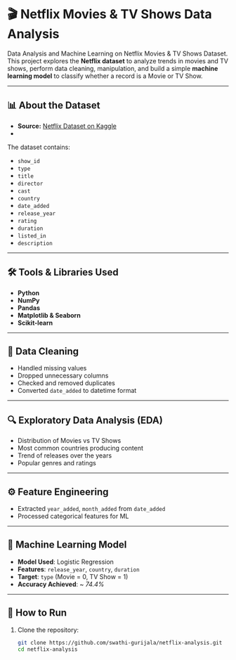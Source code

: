 # 🎬 Netflix Movies & TV Shows Data Analysis
Data Analysis and Machine Learning on Netflix Movies & TV Shows Dataset.
This project explores the **Netflix dataset** to analyze trends in movies and TV shows, perform data cleaning, manipulation, and build a simple **machine learning model** to classify whether a record is a Movie or TV Show.

---

## 📊 About the Dataset

- **Source:** [Netflix Dataset on Kaggle](https://www.kaggle.com/datasets/shivamb/netflix-shows)
-  
The dataset contains:
- `show_id`
- `type`
- `title`
- `director`
- `cast`
- `country`
- `date_added`
- `release_year`
- `rating`
- `duration`
- `listed_in`
- `description`

---

## 🛠️ Tools & Libraries Used
- **Python**
- **NumPy**
- **Pandas**
- **Matplotlib & Seaborn**
- **Scikit-learn**

---

## 🧹 Data Cleaning
- Handled missing values  
- Dropped unnecessary columns  
- Checked and removed duplicates  
- Converted `date_added` to datetime format  

---
## 🔍 Exploratory Data Analysis (EDA)
- Distribution of Movies vs TV Shows  
- Most common countries producing content  
- Trend of releases over the years  
- Popular genres and ratings  

---
## ⚙️ Feature Engineering
- Extracted `year_added`, `month_added` from `date_added`  
- Processed categorical features for ML  

---

## 🤖 Machine Learning Model
- **Model Used**: Logistic Regression  
- **Features**: `release_year`, `country`, `duration`  
- **Target**: `type` (Movie = 0, TV Show = 1)  
- **Accuracy Achieved**: ~ *74.4%*  

---

## 🚀 How to Run

1. Clone the repository:
   ```bash
   git clone https://github.com/swathi-gurijala/netflix-analysis.git
   cd netflix-analysis

